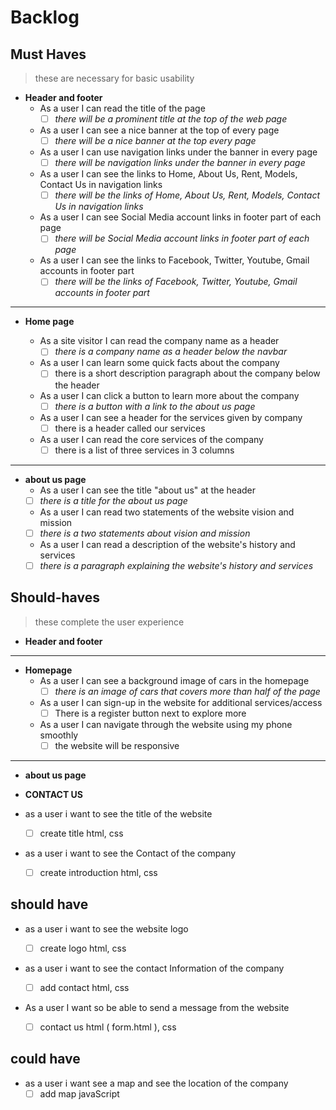# Backlog

## Must Haves

> these are necessary for basic usability

- **Header and footer**
  - As a user I can read the title of the page
    - [ ] _there will be a prominent title at the top of the web page_
  - As a user I can see a nice banner at the top of every page
    - [ ] _there will be a nice banner at the top every page_
  - As a user I can use navigation links under the banner in every page
    - [ ] _there will be navigation links under the banner in every page_
  - As a user I can see the links to Home, About Us, Rent, Models, Contact Us in navigation links
    - [ ] _there will be the links of Home, About Us, Rent, Models, Contact Us in navigation links_
  - As a user I can see Social Media account links in footer part of each page
    - [ ] _there will be Social Media account links in footer part of each page_
  - As a user I can see the links to Facebook, Twitter, Youtube, Gmail accounts in footer part 
    - [ ] _there will be the links of Facebook, Twitter, Youtube, Gmail accounts in footer part_
 - ---
- **Home page**

  - As a site visitor I can read the company name as a header
    - [ ] _there is a company name as a header below the navbar_
  - As a user I can learn some quick facts about the company
    - [ ] there is a short description paragraph about the company below the header
  - As a user I can click a button to learn more about the company
    - [ ] _there is a button with a link to the about us page_
  - As a user I can see a header for the services given by company
    - [ ] there is a header called our services
  - As a user I can read the core services of the company
    - [ ] there is a list of three services in 3 columns
  
-  -------

- **about us page**
   - As a user I can see the title "about us" at the header
  - [ ] _there is a title for the about us page_
   - As a user I can read two statements of the website vision and mission
    - [ ] _there is a two statements about vision and mission_
   - As a user I can read a description of the website's history and services
    - [ ] _there is a paragraph explaining the website's history and services_
## Should-haves
> these complete the user experience
- **Header and footer**
- ----
- **Homepage**
   - As a user I can see a background image of cars in the homepage
      - [ ] _there is an image of cars that covers more than half of the page_
  - As a user I can sign-up in the website for additional services/access
    - [ ] There is a register button next to explore more
  - As a user I can navigate through the website using my phone smoothly
    - [ ] the website will be responsive
- ----
- **about us page**
 
 - **CONTACT US**

- as a user i want to see the title of the website

  - [ ] create title html, css

- as a user i want to see the Contact of the company

  - [ ] create introduction html, css

## should have

- as a user i want to see the website logo

  - [ ]  create logo html, css

- as a user i want to see the contact Information of the company 

  - [ ]  add contact html, css 

- As a user I want so be able to send a message from the website
  - [ ]  contact us html ( form.html ), css

## could have

- as a user i want see a map and see the location of the company 
  - [ ] add map javaScript 
